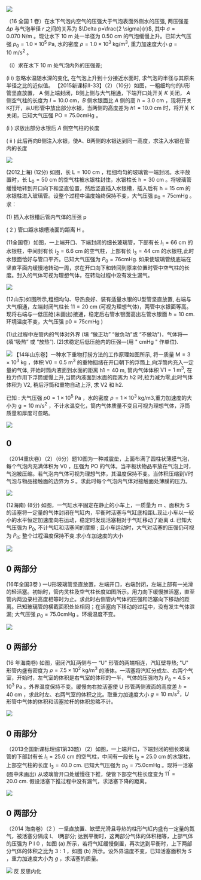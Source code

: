 ![](https://cdn.mathpix.com/cropped/2024_04_28_b4f03f04a0f76234fb2fg-01.jpg?height=845&width=1206&top_left_y=566&top_left_x=427)

（16 全国 1 卷）在水下气泡内空气的压强大于气泡表面外侧水的压强, 两压强差 $\Delta p$ 与气泡半径 $r$ 之间的关系为 $\Delta p=\frac{2 \sigma}{r}$, 其中 $\sigma=0.070 \mathrm{~N} / \mathrm{m}$ 。现让水下 $10 \mathrm{~m}$ 处一半径为 $0.50 \mathrm{~cm}$ 的气泡缓慢上升。已知大气压强 $p_{0}=1.0 \times 10^{5} \mathrm{~Pa}$, 水的密度 $\rho=1.0 \times 10^{3} \mathrm{~kg} / \mathrm{m}^{3}$, 重力加速度大小 $g=10 \mathrm{~m} / \mathrm{s}^{2}$ 。

（i）求在水下 $10 \mathrm{~m}$ 处气泡内外的压强差;

(i i) 忽略水温随水深的变化, 在气泡上升到十分接近水面时, 求气泡的半径与其原来半径之比的近似值。
【2015新课标II-33】（2）（10分）如图，一粗细均匀的U形管坚直放置， A 侧上端封闭，B侧上侧与大气相通，下端开口处开关 $K$ 关闭， $A$ 侧空气柱的长度为 $I=10.0 \mathrm{~cm} ， B$ 侧水银面比 $A$ 侧的高 $h=3.0 \mathrm{~cm}$ ，现将开关 K打开，从U形管中放出部分水银，当两侧的高度差为 $h 1=10.0 \mathrm{~cm}$ 时，将开关 $K$ 关闭，已知大气压强 $\mathrm{PO}=75.0 \mathrm{cmHg}$ 。

(i ) 求放出部分水银后 $A$ 侧空气柱的长度

( ii ) 此后再向B侧注入水银，使A、B两侧的水银达到同一高度，求注入水银在管内的长度

![](https://cdn.mathpix.com/cropped/2024_04_28_b4f03f04a0f76234fb2fg-03.jpg?height=468&width=255&top_left_y=1303&top_left_x=179)

(2012上海) (12分) 如图，长 $\mathrm{L}=100 \mathrm{~cm}$ ，粗细均匀的玻璃管一端封闭。水平放置时，长 $\mathrm{L}_{0}=50 \mathrm{~cm}$ 的空气柱被水银柱封住，水银柱长 $\mathrm{h}=30 \mathrm{~cm}$ 。将坡璃管缓慢地转到开口向下和坚直位置，然后坚直插入水银槽，插入后有 $\mathrm{h}=15 \mathrm{~cm}$ 的水银柱进入玻璃管。设整个过程中温度始终保持不变，大气压强 $\mathrm{p}_{0}=75 \mathrm{cmHg}$ 。求：

(1) 插入水银槽后管内气体的压强 p

( 2 ) 管口距水银槽液面的距离 $\mathrm{H}$ 。

(11全国卷）如图，一上端开口、下端封闭的细长玻璃管，下部有长 $I_{1}=66 \mathrm{~cm}$ 的水银柱，中间封有长 $I_{2}=6.6 \mathrm{~cm}$ 的空气柱，上部有长 $\mathrm{I}_{3}=44 \mathrm{~cm}$ 的水银柱,此时水银面恰好与管口平齐。已知大气压强为 $P_{0}=76 \mathrm{cmHg}$. 如果使玻璃管绕底端在坚直平面内缓慢地转动一周，求在开口向下和转回到原来位置时管中空气柱的长度。封入的气体可视为理想气体，在转动过程中没有发生漏气。

![](https://cdn.mathpix.com/cropped/2024_04_28_b4f03f04a0f76234fb2fg-05.jpg?height=577&width=105&top_left_y=949&top_left_x=196)

(12山东)如图所示,粗细均匀、导热良好、装有适量水银的U型管坚直放置, 右端与大气相通，左端封闭气柱长 $11=20 \mathrm{~cm}$ (可视为理想气体)，两管中水银面等高。现将右端与一低压舱(未画出)接通，稳定后右管水银面高出左管水银面 $h=10 \mathrm{~cm}$. 环境温度不变，大气压强 $\mathrm{p} 0=75 \mathrm{cmHg}$ )

(1)此过程中左管内的气体对外界 (填 “做正功” “做负功”或 “不做功")，气体将—(填“吸热” 或 “放热”). (2)求稳定后低压舱内的压强—(用 " $\mathrm{cmHg}$ " 作单位).

![](https://cdn.mathpix.com/cropped/2024_04_28_b4f03f04a0f76234fb2fg-06.jpg?height=386&width=265&top_left_y=1229&top_left_x=218)
【14年山东卷】一种水下重物打捞方法的工作原理如图所示, 将一质量 $\mathrm{M}=3 \times 10^{3} \mathrm{~kg}$ ，体积 $\mathrm{V} 0=0.5 \mathrm{~m}^{3}$ 的重物㧢绪在开口朝下的浮筒上,向浮筒内充入一定量的气体, 开始时筒内液面到水面的距离 $\mathrm{h} 1=40 \mathrm{~m}$, 筒内气体体积 $\mathrm{V} 1=1 \mathrm{~m}^{3}$, 在拉力作用下浮筒缓慢上升,当筒内液面到水面的距离为 $h 2$ 时,拉力减为零,此时气体体积为 $\mathrm{V} 2$, 稍后浮筒和重物自动上浮, 求 $\mathrm{V} 2$ 和 $\mathrm{h} 2$.

已知 : 大气压强 $p 0=1 \times 10^{5} \mathrm{~Pa}$ ，水的密度 $\rho=1 \times 10^{3} \mathrm{~kg} / \mathrm{m} 3$,重力加速度的大小为 $\mathrm{g}=10 \mathrm{~m} / \mathrm{s}^{2}$ ，不计水温变化，筒内气体质量不变且可视为理想气体，浮筒质量和厚度可忽略。

![](https://cdn.mathpix.com/cropped/2024_04_28_b4f03f04a0f76234fb2fg-07.jpg?height=456&width=637&top_left_y=1264&top_left_x=77)

## 0

（2014重庆卷）（2）（6分）题10图为一种减震垫，上面布满了圆柱状薄膜气泡，每个气泡内充满体积为 $\mathrm{V} 0$ ，压强为 $\mathrm{PO}$ 的气体。当平板状物品平放在气泡上时，气泡被压缩。若气泡内气体可视为理想气体，其温度保持不变。当体积压缩到V时气泡与物品接触面的边界为 $S$ 。求此时每个气泡内气体对接触面处薄膜的压力。

![](https://cdn.mathpix.com/cropped/2024_04_28_b4f03f04a0f76234fb2fg-08.jpg?height=392&width=389&top_left_y=939&top_left_x=1677)

(12海南) (8分) 如图，一气缸水平固定在静止的小车上，一质量为 $\mathrm{m}$ 、面积为 $\mathrm{S}$ 的活塞将一定量的气体封闭在气缸内，平衡时活塞与气缸底相距L.现让小车以一较小的水平恒定加速度向右运动，稳定时发现活塞相对于气缸移动了距离 $\mathrm{d}$. 已知大气压强为 $\mathrm{P}_{0}$, 不计气缸和活塞间的摩擦 ; 且小车运动时，大气对活塞的压强仍可视为 $P_{0}$; 整个过程温度保持不变.求小车加速度的大小

![](https://cdn.mathpix.com/cropped/2024_04_28_b4f03f04a0f76234fb2fg-09.jpg?height=236&width=574&top_left_y=1040&top_left_x=77)

## 0 两部分

(16年全国3卷 ) 一U形玻璃管坚直放置，左端开口，右端封闭，左端上部有一光滑的轻活塞。初始时，管内灵柱及空气柱长度如图所示。用力向下缓慢推活塞，直至管内两边录柱高度相等时为止。求此时右侧管内气体的压强和活塞向下移动的距离。已知玻璃管的横截面积处处相同；在活塞向下移动的过程中，没有发生气体泄漏; 大气压强 $p_{0}=75.0 \mathrm{cmHg}$ 。环境温度不变。

![](https://cdn.mathpix.com/cropped/2024_04_28_b4f03f04a0f76234fb2fg-10.jpg?height=440&width=459&top_left_y=934&top_left_x=128)

## 0 两部分

(16 年海南卷) 如图，密闭汽缸两侧与一 “U" 形管的两端相连，汽缸壁导热; "U" 形管内盛有密度为 $\rho=7.5 \times 10^{2} \mathrm{~kg} / \mathrm{m}^{3}$ 的液体。一活塞将汽缸分成左、右两个气室，开始时，左气室的体积是右气室的体积的一半，气体的压强均为 $P_{0}=4.5 \times 10^{3} \mathrm{~Pa}$ 。外界温度保持不变。缓慢向右拉活塞使 U 形管两侧液面的高度差 $h=40 \mathrm{~cm}$ ，求此时左、右两气室的体积之比。取重力加速度大小 $g=10 \mathrm{~m} / \mathrm{s}^{2} ， U$ 形管中气体的体积和活塞拉杆的体积忽略不计。

![](https://cdn.mathpix.com/cropped/2024_04_28_b4f03f04a0f76234fb2fg-11.jpg?height=217&width=313&top_left_y=1199&top_left_x=102)

## 0 雨部分

（2013全国新课标理综1第33题）（2）如图，一上端开口，下端封闭的细长玻璃管的下部封有长 $I_{1}=25.0 \mathrm{~cm}$ 的空气柱，中间有一段长 $\mathrm{I}_{2}=25.0 \mathrm{~cm}$ 的水银柱，上部空气柱的长度 $\mathrm{I}_{3}=40.0 \mathrm{~cm}$. 已知大气压强为 $\mathrm{p}_{0}=75.0 \mathrm{cmHg}$ 。现将一活塞 (图中未画出) 从玻璃管开口处缓慢往下推，使管下部空气柱长度变为 $11^{\prime}=20.0 \mathrm{~cm}$. 假设活塞下推过程中没有漏气，求活塞下降的距离。

![](https://cdn.mathpix.com/cropped/2024_04_28_b4f03f04a0f76234fb2fg-12.jpg?height=510&width=169&top_left_y=1049&top_left_x=171)

## 0 两部分

（2014 海南卷）（2 ）一坚直放置、缼壁光滑且导热的柱形气缸内盛有一定量的氮气，被活塞分隔成 I、 I两部分; 达到平衡时，这两部分气体的体积相等，上部气体的压强为 P I 0 ，如图 (a) 所示，若将气缸缓慢倒置，再次达到平衡时，上下两部分气体的体积之比为 $3: 1$ ，如图 (b) 所示。设外界温度不变，已知活塞面积为 $S$ ，重力加速度大小为 $g$ ，求活塞的质量。

![](https://cdn.mathpix.com/cropped/2024_04_28_b4f03f04a0f76234fb2fg-13.jpg?height=338&width=398&top_left_y=995&top_left_x=120)
反 反思内化

